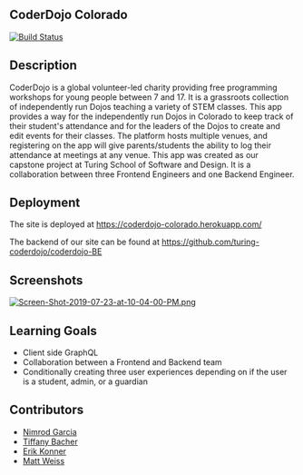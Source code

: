 ## CoderDojo Colorado 
[![Build Status](https://travis-ci.org/turing-coderdojo/coderdojo-fe.svg?branch=master)](https://travis-ci.org/turing-coderdojo/coderdojo-fe)

## Description
CoderDojo is a global volunteer-led charity providing free programming workshops for young people between 7 and 17. It is a grassroots collection of independently run Dojos teaching a variety of STEM classes. This app provides a way for the independently run Dojos in Colorado to keep track of their student's attendance and for the leaders of the Dojos to create and edit events for their classes. The platform hosts multiple venues, and registering on the app will give parents/students the ability to log their attendance at meetings at any venue. This app was created as our capstone project at Turing School of Software and Design. It is a collaboration between three Frontend Engineers and one Backend Engineer.

## Deployment
The site is deployed at https://coderdojo-colorado.herokuapp.com/

The backend of our site can be found at https://github.com/turing-coderdojo/coderdojo-BE

## Screenshots
[![Screen-Shot-2019-07-23-at-10-04-00-PM.png](https://i.postimg.cc/LsVFtznp/Screen-Shot-2019-07-23-at-10-04-00-PM.png)](https://postimg.cc/B8tzsPTY)

## Learning Goals
* Client side GraphQL
* Collaboration between a Frontend and Backend team
* Conditionally creating three user experiences depending on if the user is a student, admin, or a guardian

## Contributors 
* [Nimrod Garcia](https://github.com/NimSum)
* [Tiffany Bacher](https://github.com/tiffanybacher)
* [Erik Konner](https://github.com/ehk9000)
* [Matt Weiss](https://github.com/Matt-Weiss)